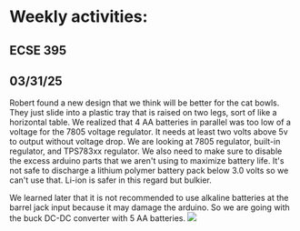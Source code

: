# Weekly activities:

## ECSE 395 
## 03/31/25

Robert found a new design that we think will be better for the cat bowls. They just slide into a plastic tray that is raised on two legs, sort of like a horizontal table. 
We realized that 4 AA batteries in parallel was too low of a voltage for the 7805 voltage regulator. It needs at least two volts above 5v to output without voltage drop. We are looking at 7805 regulator, built-in regulator, and TPS783xx regulator. We also need to make sure to disable the excess arduino parts that we aren't using to maximize battery life. It's not safe to discharge a lithium polymer battery pack below 3.0 volts so we can't use that. Li-ion is safer in this regard but bulkier. 

We learned later that it is not recommended to use alkaline batteries at the barrel jack input because it may damage the arduino. So we are going with the buck DC-DC converter with 5 AA batteries. 
	![](Pasted%20image%2020250331114339.png)